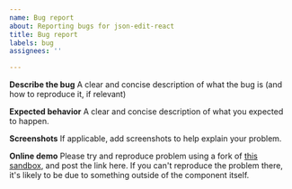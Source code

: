 ```yaml
---
name: Bug report
about: Reporting bugs for json-edit-react
title: Bug report
labels: bug
assignees: ''

---
```


**Describe the bug**
A clear and concise description of what the bug is (and how to reproduce it, if relevant)

**Expected behavior**
A clear and concise description of what you expected to happen.

**Screenshots**
If applicable, add screenshots to help explain your problem.

**Online demo**
Please try and reproduce problem using a fork of [this sandbox](https://codesandbox.io/p/sandbox/json-edit-react-demo-g5qlym?file=%2Fsrc%2FApp.js%3A11%2C11), and post the link here. If you can't reproduce the problem there, it's likely to be due to something outside of the component itself.
